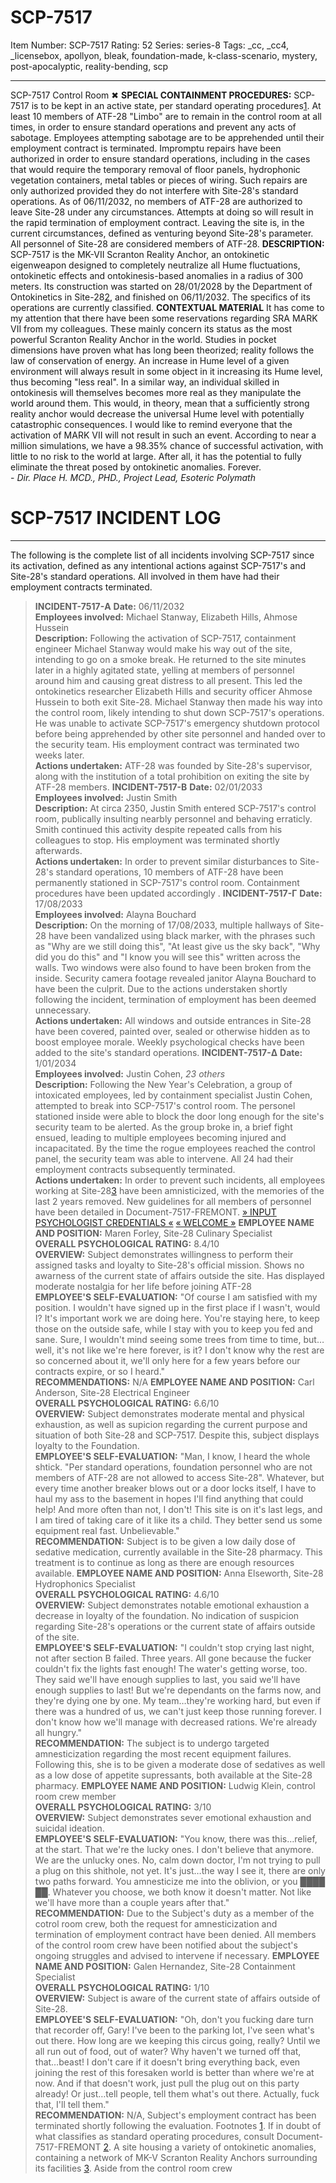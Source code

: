 # SCP-7517
Item Number: SCP-7517
Rating: 52
Series: series-8
Tags: _cc, _cc4, _licensebox, apollyon, bleak, foundation-made, k-class-scenario, mystery, post-apocalyptic, reality-bending, scp

---

SCP-7517 Control Room
✖
**SPECIAL CONTAINMENT PROCEDURES:** SCP-7517 is to be kept in an active state, per standard operating procedures[1](javascript:;). At least 10 members of ATF-28 "Limbo" are to remain in the control room at all times, in order to ensure standard operations and prevent any acts of sabotage. Employees attempting sabotage are to be apprehended until their employment contract is terminated.
Impromptu repairs have been authorized in order to ensure standard operations, including in the cases that would require the temporary removal of floor panels, hydrophonic vegetation containers, metal tables or pieces of wiring. Such repairs are only authorized provided they do not interfere with Site-28's standard operations.
As of 06/11/2032, no members of ATF-28 are authorized to leave Site-28 under any circumstances. Attempts at doing so will result in the rapid termination of employment contract. Leaving the site is, in the current circumstances, defined as venturing beyond Site-28's parameter.
All personnel of Site-28 are considered members of ATF-28.
**DESCRIPTION:** SCP-7517 is the MK-VII Scranton Reality Anchor, an ontokinetic eigenweapon designed to completely neutralize all Hume fluctuations, ontokinetic effects and ontokinesis-based anomalies in a radius of 300 meters. Its construction was started on 28/01/2028 by the Department of Ontokinetics in Site-28[2](javascript:;), and finished on 06/11/2032. The specifics of its operations are currently classified.
**CONTEXTUAL MATERIAL**
It has come to my attention that there have been some reservations regarding SRA MARK VII from my colleagues. These mainly concern its status as the most powerful Scranton Reality Anchor in the world.
Studies in pocket dimensions have proven what has long been theorized; reality follows the law of conservation of energy. An increase in Hume level of a given environment will always result in some object in it increasing its Hume level, thus becoming "less real". In a similar way, an individual skilled in ontokinesis will themselves becomes more real as they manipulate the world around them. This would, in theory, mean that a sufficiently strong reality anchor would decrease the universal Hume level with potentially catastrophic consequences.
I would like to remind everyone that the activation of MARK VII will not result in such an event. According to near a million simulations, we have a 98.35% chance of successful activation, with little to no risk to the world at large. After all, it has the potential to fully eliminate the threat posed by ontokinetic anomalies. Forever.  
\- _Dir. Place H. MCD., PHD., Project Lead, Esoteric Polymath_
# SCP-7517 INCIDENT LOG
* * *
The following is the complete list of all incidents involving SCP-7517 since its activation, defined as any intentional actions against SCP-7517's and Site-28's standard operations. All involved in them have had their employment contracts terminated.
> **INCIDENT-7517-Α**
> **Date:** 06/11/2032  
>  **Employees involved:** Michael Stanway, Elizabeth Hills, Ahmose Hussein  
>  **Description:** Following the activation of SCP-7517, containment engineer Michael Stanway would make his way out of the site, intending to go on a smoke break. He returned to the site minutes later in a highly agitated state, yelling at members of personnel around him and causing great distress to all present. This led the ontokinetics researcher Elizabeth Hills and security officer Ahmose Hussein to both exit Site-28. Michael Stanway then made his way into the control room, likely intending to shut down SCP-7517's operations. He was unable to activate SCP-7517's emergency shutdown protocol before being apprehended by other site personnel and handed over to the security team. His employment contract was terminated two weeks later.  
>  **Actions undertaken:** ATF-28 was founded by Site-28's supervisor, along with the institution of a total prohibition on exiting the site by ATF-28 members.
> **INCIDENT-7517-Β**
> **Date:** 02/01/2033  
>  **Employees involved:** Justin Smith  
>  **Description:** At circa 2350, Justin Smith entered SCP-7517's control room, publically insulting nearbly personnel and behaving erraticly. Smith continued this activity despite repeated calls from his colleagues to stop. His employment was terminated shortly afterwards.  
>  **Actions undertaken:** In order to prevent similar disturbances to Site-28's standard operations, 10 members of ATF-28 have been permanently stationed in SCP-7517's control room. Containment procedures have been updated accordingly .
> **INCIDENT-7517-Γ**
> **Date:** 17/08/2033  
>  **Employees involved:** Alayna Bouchard  
>  **Description:** On the morning of 17/08/2033, multiple hallways of Site-28 have been vandalized using black marker, with the phrases such as "Why are we still doing this", "At least give us the sky back", "Why did you do this" and "I know you will see this" written across the walls. Two windows were also found to have been broken from the inside. Security camera footage revealed janitor Alayna Bouchard to have been the culprit. Due to the actions understaken shortly following the incident, termination of employment has been deemed unnecessary.  
>  **Actions undertaken:** All windows and outside entrances in Site-28 have been covered, painted over, sealed or otherwise hidden as to boost employee morale. Weekly psychological checks have been added to the site's standard operations.
> **INCIDENT-7517-Δ**
> **Date:** 1/01/2034  
>  **Employees involved:** Justin Cohen, _23 others_  
>  **Description:** Following the New Year's Celebration, a group of intoxicated employees, led by containment specialist Justin Cohen, attempted to break into SCP-7517's control room. The personel stationed inside were able to block the door long enough for the site's security team to be alerted. As the group broke in, a brief fight ensued, leading to multiple employees becoming injured and incapacitated. By the time the rogue employees reached the control panel, the security team was able to intervene. All 24 had their employment contracts subsequently terminated.  
>  **Actions undertaken:** In order to prevent such incidents, all employees working at Site-28[3](javascript:;) have been amnisticized, with the memories of the last 2 years removed. New guidelines for all members of personnel have been detailed in Document-7517-FREMONT.
[» INPUT PSYCHOLOGIST CREDENTIALS «](javascript:;)
[« WELCOME »](javascript:;)
> **EMPLOYEE NAME AND POSITION:** Maren Forley, Site-28 Culinary Specialist  
>  **OVERALL PSYCHOLOGICAL RATING:** 8.4/10  
>  **OVERVIEW:** Subject demonstrates willingness to perform their assigned tasks and loyalty to Site-28's official mission. Shows no awarness of the current state of affairs outside the site. Has displayed moderate nostalgia for her life before joining ATF-28  
>  **EMPLOYEE'S SELF-EVALUATION:** "Of course I am satisfied with my position. I wouldn't have signed up in the first place if I wasn't, would I? It's important work we are doing here. You're staying here, to keep those on the outside safe, while I stay with you to keep you fed and sane. Sure, I wouldn't mind seeing some trees from time to time, but…well, it's not like we're here forever, is it? I don't know why the rest are so concerned about it, we'll only here for a few years before our contracts expire, or so I heard."  
>  **RECOMMENDATIONS:** N/A
> **EMPLOYEE NAME AND POSITION:** Carl Anderson, Site-28 Electrical Engineer  
>  **OVERALL PSYCHOLOGICAL RATING:** 6.6/10  
>  **OVERVIEW:** Subject demonstrates moderate mental and physical exhaustion, as well as supicion regarding the current purpose and situation of both Site-28 and SCP-7517. Despite this, subject displays loyalty to the Foundation.  
>  **EMPLOYEE'S SELF-EVALUATION:** "Man, I know, I heard the whole shtick. "Per standard operations, foundation personnel who are not members of ATF-28 are not allowed to access Site-28". Whatever, but every time another breaker blows out or a door locks itself, I have to haul my ass to the basement in hopes I'll find anything that could help! And more often than not, I don't! This site is on it's last legs, and I am tired of taking care of it like its a child. They better send us some equipment real fast. Unbelievable."  
>  **RECOMMENDATION:** Subject is to be given a low daily dose of sedative medication, currently available in the Site-28 pharmacy. This treatment is to continue as long as there are enough resources available.
> **EMPLOYEE NAME AND POSITION:** Anna Elseworth, Site-28 Hydrophonics Specialist  
>  **OVERALL PSYCHOLOGICAL RATING:** 4.6/10  
>  **OVERVIEW:** Subject demonstrates notable emotional exhaustion a decrease in loyalty of the foundation. No indication of suspicion regarding Site-28's operations or the current state of affairs outside of the site.  
>  **EMPLOYEE'S SELF-EVALUATION:** "I couldn't stop crying last night, not after section B failed. Three years. All gone because the fucker couldn't fix the lights fast enough! The water's getting worse, too. They said we'll have enough supplies to last, you said we'll have enough supplies to last! But we're dependants on the farms now, and they're dying one by one. My team…they're working hard, but even if there was a hundred of us, we can't just keep those running forever. I don't know how we'll manage with decreased rations. We're already all hungry."  
>  **RECOMMENDATION:** The subject is to undergo targeted amnesticization regarding the most recent equipment failures. Following this, she is to be given a moderate dose of sedatives as well as a low dose of appetite supressants, both available at the Site-28 pharmacy.
> **EMPLOYEE NAME AND POSITION:** Ludwig Klein, control room crew member  
>  **OVERALL PSYCHOLOGICAL RATING:** 3/10  
>  **OVERVIEW:** Subject demonstrates sever emotional exhaustion and suicidal ideation.  
>  **EMPLOYEE'S SELF-EVALUATION:** "You know, there was this…relief, at the start. That we're the lucky ones. I don't believe that anymore. We are the unlucky ones. No, calm down doctor, I'm not trying to pull a plug on this shithole, not yet. It's just…the way I see it, there are only two paths forward. You amnesticize me into the oblivion, or you ████ ██. Whatever you choose, we both know it doesn't matter. Not like we'll have more than a couple years after that."  
>  **RECOMMENDATION:** Due to the Subject's duty as a member of the cotrol room crew, both the request for amnesticization and termination of employment contract have been denied. All members of the control room crew have been notified about the subject's ongoing struggles and advised to intervene if necessary.
> **EMPLOYEE NAME AND POSITION:** Galen Hernandez, Site-28 Containment Specialist  
>  **OVERALL PSYCHOLOGICAL RATING:** 1/10  
>  **OVERVIEW:** Subject is aware of the current state of affairs outside of Site-28.  
>  **EMPLOYEE'S SELF-EVALUATION:** "Oh, don't you fucking dare turn that recorder off, Gary! I've been to the parking lot, I've seen what's out there. How long are we keeping this circus going, really? Until we all run out of food, out of water? Why haven't we turned off that, that…beast! I don't care if it doesn't bring everything back, even joining the rest of this foresaken world is better than where we're at now. And if that doesn't work, just pull the plug out on this party already! Or just…tell people, tell them what's out there. Actually, fuck that, I'll tell them."  
>  **RECOMMENDATION:** N/A, Subject's employment contract has been terminated shortly following the evaluation.
Footnotes
[1](javascript:;). If in doubt of what classifies as standard operating procedures, consult Document-7517-FREMONT
[2](javascript:;). A site housing a variety of ontokinetic anomalies, containing a network of MK-V Scranton Reality Anchors surrounding its facilities
[3](javascript:;). Aside from the control room crew